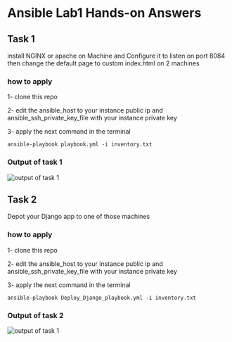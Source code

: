 # Ansible Lab1 Hands-on Answers

## Task 1

install NGINX or apache on Machine and Configure it to listen on port 8084 then change the  default page to custom index.html on 2 machines

### how to apply

1- clone this repo

2- edit the ansible_host to your instance public ip and ansible_ssh_private_key_file with your instance private key

3- apply the next command in the terminal


```ansible-playbook playbook.yml -i inventory.txt```

### Output of task 1

![output of task 1](./Task1_output.png)

## Task 2

Depot your Django app to one of those machines

### how to apply

1- clone this repo

2- edit the ansible_host to your instance public ip and ansible_ssh_private_key_file with your instance private key

3- apply the next command in the terminal

```ansible-playbook Deploy_Django_playbook.yml -i inventory.txt```

### Output of task 2

![output of task 1](./Task2_output.png)